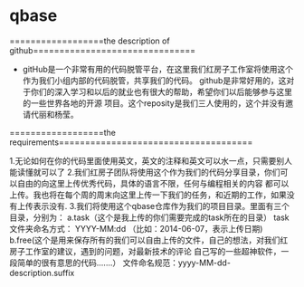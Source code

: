 qbase
=====

==================the description of github===============================
  * gitHub是一个非常有用的代码脱管平台，在这里我们红房子工作室将使用这个作为我们小组内部的代码脱管，共享我们的代码。
    github是非常好用的，这对于你们的深入学习和以后的就业也有很大的帮助，希望你们以后能够参与这里的一些世界各地的开源
    项目。这个reposity是我们三人使用的，这个并没有邀请代丽和杨莹。

==================the requirements===================================== 

  1.无论如何在你的代码里面使用英文，英文的注释和英文可以水一点，只需要别人能读懂就可以了
  2.我们红房子团队将使用这个作为我们的代码分享目录，你们可以自由的向这里上传优秀代码，具体的语言不限，任何与编程相关的内容
    都可以上传。我也将在每个周的周末向这里上传一下我们的任务，和近期的工作，如果没有上传表示没有.
  3.我们将使用这个qbase仓库作为我们的项目目录。里面有三个目录，分别为：
      a.task（这个是我上传的你们需要完成的task所在的目录）
        task文件夹命名方式： YYYY-MM:dd （比如：2014-06-07，表示上传日期)
      b.free(这个是用来保存所有的我们可以自由上传的文件，自己的想法，对我们红房子工作室的建议，遇到的问题，对最新技术的评论
             自己写的一些超神软件，一段简单的很有意思的代码.......）
             文件命名规范：yyyy-MM-dd-description.suffix
